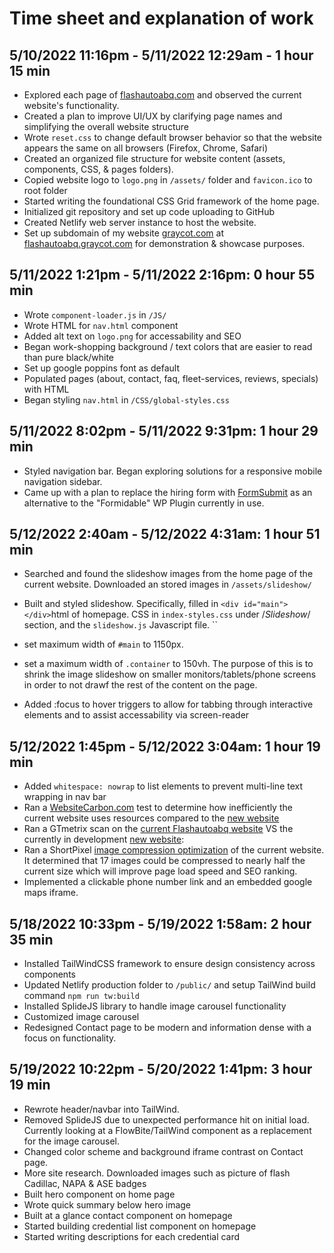 # Time sheet and explanation of work

## **5/10/2022 11:16pm - 5/11/2022 12:29am - 1 hour 15 min**

- Explored each page of [flashautoabq.com](https://flashautoabq.com) and observed the current website's functionality.
- Created a plan to improve UI/UX by clarifying page names and simplifying the overall website structure
- Wrote `reset.css` to change default browser behavior so that the website appears the same on all browsers (Firefox, Chrome, Safari)
- Created an organized file structure for website content (assets, components, CSS, & pages folders).
- Copied website logo to `logo.png` in `/assets/` folder and `favicon.ico` to root folder
- Started writing the foundational CSS Grid framework of the home page.
- Initialized git repository and set up code uploading to GitHub
- Created Netlify web server instance to host the website.
- Set up subdomain of my website [graycot.com](https://graycot.com/) at [flashautoabq.graycot.com](https://flashautoabq.graycot.com/) for demonstration & showcase purposes.

## **5/11/2022 1:21pm - 5/11/2022 2:16pm: 0 hour 55 min**

- Wrote `component-loader.js` in `/JS/`
- Wrote HTML for `nav.html` component
- Added alt text on `logo.png` for accessability and SEO
- Began work-shopping background / text colors that are easier to read than pure black/white
- Set up google poppins font as default
- Populated pages (about, contact, faq, fleet-services, reviews, specials) with HTML
- Began styling `nav.html` in `/CSS/global-styles.css`

## **5/11/2022 8:02pm - 5/11/2022 9:31pm: 1 hour 29 min**

- Styled navigation bar. Began exploring solutions for a responsive mobile navigation sidebar.
- Came up with a plan to replace the hiring form with [FormSubmit](https://formsubmit.co/) as an alternative to the "Formidable" WP Plugin currently in use.

## **5/12/2022 2:40am - 5/12/2022 4:31am: 1 hour 51 min**

- Searched and found the slideshow images from the home page of the current website. Downloaded an stored images in `/assets/slideshow/`

- Built and styled slideshow. Specifically, filled in ```<div id="main"></div>```html of homepage. CSS in `index-styles.css` under /*Slideshow*/ section, and the `slideshow.js` Javascript file. ``
- set maximum width of `#main` to 1150px.
- set a maximum width of `.container` to 150vh. The purpose of this is to shrink the image slideshow on smaller monitors/tablets/phone screens in order to not drawf the rest of the content on the page.
- Added :focus to hover triggers to allow for tabbing through interactive elements and to assist accessability via screen-reader

## **5/12/2022 1:45pm - 5/12/2022 3:04am: 1 hour 19 min**

- Added `whitespace: nowrap` to list elements to prevent multi-line text wrapping in nav bar
- Ran a [WebsiteCarbon.com](https://www.websitecarbon.com/website/flashautoabq-com/) test to determine how inefficiently the current website uses resources compared to the [new website](https://www.websitecarbon.com/website/flashautoabq-graycot-com/)
- Ran a GTmetrix scan on the [current Flashautoabq website](https://gtmetrix.com/reports/flashautoabq.com/0oBYjnfo/) VS the currently in development [new website](https://gtmetrix.com/reports/flashautoabq.graycot.com/yx3otuof/):
- Ran a ShortPixel [image compression optimization](https://shortpixel.com/image-compression-test/#cruncher) of the current website. It determined that 17 images could be compressed to nearly half the current size which will improve page load speed and SEO ranking.
- Implemented a clickable phone number link and an embedded google maps iframe.

## **5/18/2022 10:33pm - 5/19/2022 1:58am: 2 hour 35 min**

- Installed TailWindCSS framework to ensure design consistency across components
- Updated Netlify production folder to `/public/` and setup TailWind build command `npm run tw:build`
- Installed SplideJS library to handle image carousel functionality
- Customized image carousel
- Redesigned Contact page to be modern and information dense with a focus on functionality.

## **5/19/2022 10:22pm - 5/20/2022 1:41pm: 3 hour 19 min**

- Rewrote header/navbar into TailWind.
- Removed SplideJS due to unexpected performance hit on initial load. Currently looking at a FlowBite/TailWind component as a replacement for the image carousel.
- Changed color scheme and background iframe contrast on Contact page.
- More site research. Downloaded images such as picture of flash Cadillac, NAPA & ASE badges
- Built hero component on home page
- Wrote quick summary below hero image
- Built at a glance contact component on homepage
- Started building credential list component on homepage
- Started writing descriptions for each credential card
